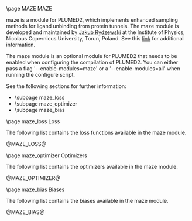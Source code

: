 \page MAZE MAZE

<!-- 
description: Module that implements enhanced sampling methods for ligand 
unbinding from protein tunnels.
authors: Jakub Rydzewski
reference: \cite RydzewskiMaze 
-->

maze is a module for PLUMED2, which implements enhanced sampling methods for 
ligand unbinding from protein tunnels. The maze module is developed and 
maintained by [Jakub Rydzewski](http://www.fizyka.umk.pl/~jr) at the Institute 
of Physics, Nicolaus Copernicus University, Torun, Poland. See this 
[link](https://www.fizyka.umk.pl/~jr/maze.html) for additional information.

The maze module is an optional module for PLUMED2 that needs to be enabled when 
configuring the compilation of PLUMED2. You can either pass a flag
'\-\-enable-modules=maze' or a '\-\-enable-modules=all' when running the 
configure script. 

See the following sections for further information:

- \subpage maze_loss
- \subpage maze_optimizer
- \subpage maze_bias

\page maze_loss Loss

The following list contains the loss functions available in the maze module.

@MAZE_LOSS@

\page maze_optimizer Optimizers

The following list contains the optimizers available in the maze module.

@MAZE_OPTIMIZER@

\page maze_bias Biases

The following list contains the biases available in the maze module.

@MAZE_BIAS@
